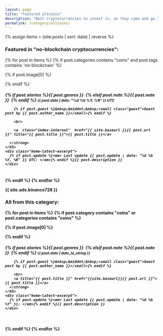 ```yaml
---
layout: page
title: "featured altcoins"
description: "Best cryptocurrencies to invest in, as they come and go."
permalink: /category/altcoins/
---
```


{% assign items = (site.posts | sort: date) | reverse %}

<h3 class="post">Featured in "no-blockchain cryptocurrencies":</h3>

{% for post in items  %}
{% if post.categories contains "coins" and post.tags contains 'no-blockchain' %}
<div class="row home-latest">
{% if post.image[0] %}
<div class="five columns">
  <a  class="index-internal" href="{{ site.baseurl }}{{ post.url }}" title="{{ post.title }}">
    <figure class="thumb">
      <amp-img itemprop="image" src="{{ post.image[0] }}" alt="Altcoin Trading Blog"
      layout="responsive"
      data-original-width="720px" data-original-height="360px"
      width="150px" height="80px">
      </amp-img>
    </figure>
  </a>
</div>
{% endif %}
  <div class="seven columns">
    <h5 class="category-post post">
      <strong>
        {% if post.stories %}<span class="tag">{{ post.genres }}</span>&nbsp;
        {% elsif post.note %}<span class="tag custom-note {{ post.noteclass }}">{{ post.note }}</span>&nbsp;
        {% endif %}
        <small>{{ post.date | date: "%d %b %Y, %R" }} UTC</small>

        {% if post.guest %}&nbsp;&middot;&nbsp;<small class="guest">Guest post by {{ post.author_name }}</small>{% endif %}

        <br>

        <a  class="index-internal"  href="{{ site.baseurl }}{{ post.url }}" title="{{ post.title }}">{{ post.title }}</a>

      </strong>
    </h5>
    <div class="home-latest-excerpt">
      {% if post.update %}<em> Last update {{ post.update | date: "%d %b %Y, %R" }} UTC: </em>{% endif %}{{ post.description }}
    </div>
  </div>

</div>
{% endif %}
{% endfor %}



{{ site.ads.binance728 }}

<h3 class="post">All from this category:</h3>


{% for post in items  %}
{% if post.category contains "coins" or post.categories contains "coins" %}

<div class="row home-latest">
  {% if post.image[0] %}
  <div class="five columns">
    <a class="cat-internal" href="{{site.baseurl}}{{ post.url }}" title="{{ post.title }}">
      <figure class="thumb">
        <amp-img itemprop="image" src="{{ post.image[0] }}" alt="Altcoin Trading Blog"
        layout="responsive"
        data-original-width="720px" data-original-height="360px"
        width="150px" height="80px">
        </amp-img>
      </figure>
    </a>
  </div>
  {% endif %}
  <div class="seven columns">
    <h5 class="category-post post">
      <strong>
        {% if post.stories %}<span class="tag">{{ post.genres }}</span>&nbsp;
        {% elsif post.note %}<span class="tag custom-note">{{ post.note }}</span>&nbsp;
        {% endif %}
        <small>{{ post.date | date_to_string }}</small>

        {% if post.guest %}&nbsp;&middot;&nbsp;<small class="guest">Guest post by {{ post.author_name }}</small>{% endif %}

        <br>
        <a title="{{ post.title }}" href="{{site.baseurl}}{{ post.url }}">{{ post.title }}</a>
      </strong>
    </h5>
    <div class="home-latest-excerpt">
      {% if post.update %}<em> Last update {{ post.update | date: "%d %b %Y" }}: </em>{% endif %}{{ post.description }}
    </div>
  </div>

</div>


{% endif %}
{% endfor %}

